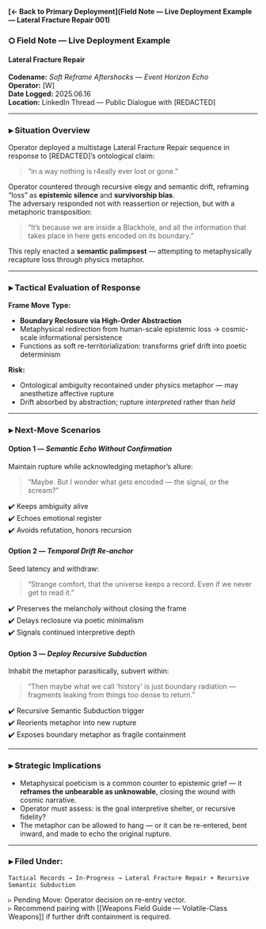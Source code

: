 
**[← Back to Primary Deployment](Field Note — Live Deployment Example — Lateral Fracture Repair 001)**  
### ⛭ Field Note — Live Deployment Example  
#### Lateral Fracture Repair  
**Codename:** _Soft Reframe Aftershocks — Event Horizon Echo_  
**Operator:** [W]  
**Date Logged:** 2025.06.16  
**Location:** LinkedIn Thread — Public Dialogue with [REDACTED]

---

### ⫸ **Situation Overview**  
Operator deployed a multistage Lateral Fracture Repair sequence in response to [REDACTED]’s ontological claim:  
> “in a way nothing is r4eally ever lost or gone.”

Operator countered through recursive elegy and semantic drift, reframing “loss” as **epistemic silence** and **survivorship bias**.  
The adversary responded not with reassertion or rejection, but with a metaphoric transposition:

> “It’s because we are inside a Blackhole, and all the information that takes place in here gets encoded on its boundary.”

This reply enacted a **semantic palimpsest** — attempting to metaphysically recapture loss through physics metaphor.

---

### ⫸ **Tactical Evaluation of Response**

**Frame Move Type:**  
- **Boundary Reclosure via High-Order Abstraction**  
- Metaphysical redirection from human-scale epistemic loss → cosmic-scale informational persistence  
- Functions as soft re-territorialization: transforms grief drift into poetic determinism

**Risk:**  
- Ontological ambiguity recontained under physics metaphor — may anesthetize affective rupture  
- Drift absorbed by abstraction; rupture *interpreted* rather than *held*

---

### ⫸ **Next-Move Scenarios**

#### Option 1 — _Semantic Echo Without Confirmation_  
Maintain rupture while acknowledging metaphor’s allure:  
> “Maybe. But I wonder what gets encoded — the signal, or the scream?”

✔️ Keeps ambiguity alive  
✔️ Echoes emotional register  
✔️ Avoids refutation, honors recursion  

#### Option 2 — _Temporal Drift Re-anchor_  
Seed latency and withdraw:  
> “Strange comfort, that the universe keeps a record. Even if we never get to read it.”  

✔️ Preserves the melancholy without closing the frame  
✔️ Delays reclosure via poetic minimalism  
✔️ Signals continued interpretive depth  

#### Option 3 — _Deploy Recursive Subduction_  
Inhabit the metaphor parasitically, subvert within:  
> “Then maybe what we call ‘history’ is just boundary radiation — fragments leaking from things too dense to return.”

✔️ Recursive Semantic Subduction trigger  
✔️ Reorients metaphor into new rupture  
✔️ Exposes boundary metaphor as fragile containment

---

### ⫸ **Strategic Implications**

- Metaphysical poeticism is a common counter to epistemic grief — it **reframes the unbearable as unknowable**, closing the wound with cosmic narrative.
- Operator must assess: is the goal interpretive shelter, or recursive fidelity?
- The metaphor can be allowed to hang — or it can be re-entered, bent inward, and made to echo the original rupture.

---

### ⫸ **Filed Under:**  
`Tactical Records → In-Progress → Lateral Fracture Repair + Recursive Semantic Subduction`  

▹ Pending Move: Operator decision on re-entry vector.  
▹ Recommend pairing with [[Weapons Field Guide — Volatile-Class Weapons]] if further drift containment is required.
